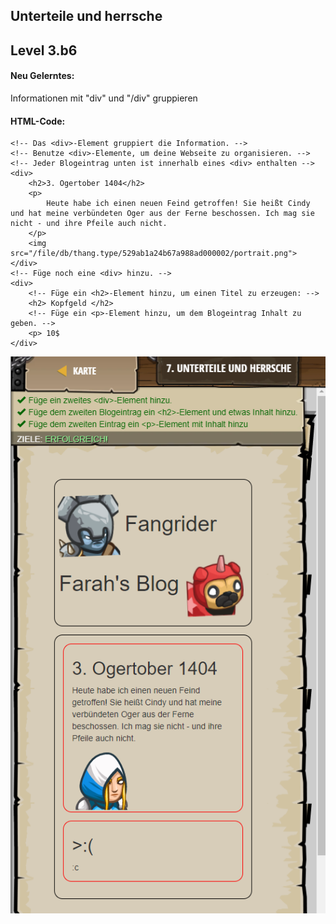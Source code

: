 ## **Unterteile und herrsche**
## Level 3.b6

#### Neu Gelerntes:
Informationen mit "div" und "/div" gruppieren

[comment]: <> (Was wurde gelernt und wie funktioniert die Technik?)

#### HTML-Code:
```
<!-- Das <div>-Element gruppiert die Information. -->
<!-- Benutze <div>-Elemente, um deine Webseite zu organisieren. -->
<!-- Jeder Blogeintrag unten ist innerhalb eines <div> enthalten -->
<div>
    <h2>3. Ogertober 1404</h2>
    <p>
        Heute habe ich einen neuen Feind getroffen! Sie heißt Cindy und hat meine verbündeten Oger aus der Ferne beschossen. Ich mag sie nicht - und ihre Pfeile auch nicht.
    </p>
    <img src="/file/db/thang.type/529ab1a24b67a988ad000002/portrait.png">
</div>
<!-- Füge noch eine <div> hinzu. -->
<div>
    <!-- Füge ein <h2>-Element hinzu, um einen Titel zu erzeugen: -->
    <h2> Kopfgeld </h2>
    <!-- Füge ein <p>-Element hinzu, um dem Blogeintrag Inhalt zu geben. -->
    <p> 10$
</div>
```

![image](lvl3_b6.png)